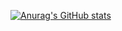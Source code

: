 [![Anurag's GitHub stats](https://github-readme-stats.vercel.app/api?username=fluk27)](https://github.com/anuraghazra/github-readme-stats)
